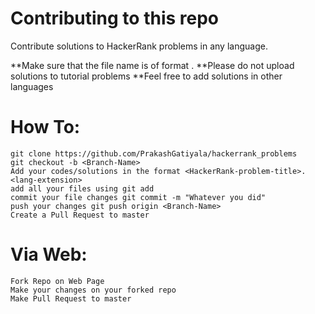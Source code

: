 # Contributing to this repo

Contribute solutions to HackerRank problems in any language.

**Make sure that the file name is of format <HackerRank-problem-title>.<language-extension>
**Please do not upload solutions to tutorial problems
**Feel free to add solutions in other languages

# How To:
```
git clone https://github.com/PrakashGatiyala/hackerrank_problems
git checkout -b <Branch-Name>
Add your codes/solutions in the format <HackerRank-problem-title>.<lang-extension>
add all your files using git add
commit your file changes git commit -m "Whatever you did"
push your changes git push origin <Branch-Name>
Create a Pull Request to master
```

# Via Web:
```
Fork Repo on Web Page
Make your changes on your forked repo
Make Pull Request to master
```

